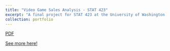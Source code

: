 ```yaml
---
title: "Video Game Sales Analysis - STAT 423"
excerpt: "A final project for STAT 423 at the University of Washington."
collection: portfolio
---
```


[PDF](http://anhm1n.github.io/files/video_game_sales_poster.pdf)

[See more here!](https://github.com/anhm1n/VideoGameSalesAnalysis)
